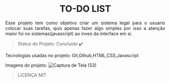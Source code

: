 <h1 align="center">TO-DO LIST</h1>
<p align="justify">Esse projeto tem como objetivo criar um sistema legal para o usuario colocar suas tarefas, quis apenas fazer algo simples por isso a atençâo maior foi no sistemas(javascript) ao inves da interface em si.</p>

> Status do Projeto: Concluido :heavy_check_mark:

Tecnologias usadas no projeto: Git,Gthub,HTML,CSS,Javascript

Imagens do projeto:
![Captura de Tela (53)](https://github.com/httpcleison/to-do-list/assets/125741218/46a8213e-2de4-4aa3-899c-f9b36a066feb)


> LICENÇA MIT
